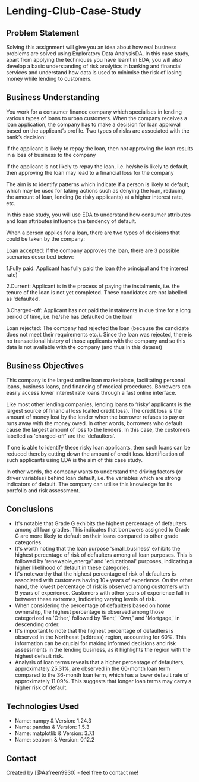 # Lending-Club-Case-Study

## Problem Statement
Solving this assignment will give you an idea about how real business problems are solved using Exploratory Data AnalysisDA. In this case study, apart from applying the techniques you have learnt in EDA, you will also develop a basic understanding of risk analytics in banking and financial services and understand how data is used to minimise the risk of losing money while lending to customers.

## Business Understanding
You work for a consumer finance company which specialises in lending various types of loans to urban customers. When the company receives a loan application, the company has to make a decision for loan approval based on the applicant’s profile. Two types of risks are associated with the bank’s decision:

If the applicant is likely to repay the loan, then not approving the loan results in a loss of business to the company

If the applicant is not likely to repay the loan, i.e. he/she is likely to default, then approving the loan may lead to a financial loss for the company

The aim is to identify patterns which indicate if a person is likely to default, which may be used for taking actions such as denying the loan, reducing the amount of loan, lending (to risky applicants) at a higher interest rate, etc.

In this case study, you will use EDA to understand how consumer attributes and loan attributes influence the tendency of default.

When a person applies for a loan, there are two types of decisions that could be taken by the company:

Loan accepted: If the company approves the loan, there are 3 possible scenarios described below:

1.Fully paid: Applicant has fully paid the loan (the principal and the interest rate)

2.Current: Applicant is in the process of paying the instalments, i.e. the tenure of the loan is not yet completed. These candidates are not labelled as 'defaulted'.

3.Charged-off: Applicant has not paid the instalments in due time for a long period of time, i.e. he/she has defaulted on the loan

Loan rejected: The company had rejected the loan (because the candidate does not meet their requirements etc.). Since the loan was rejected, there is no transactional history of those applicants with the company and so this data is not available with the company (and thus in this dataset)

## Business Objectives
This company is the largest online loan marketplace, facilitating personal loans, business loans, and financing of medical procedures. Borrowers can easily access lower interest rate loans through a fast online interface.

Like most other lending companies, lending loans to ‘risky’ applicants is the largest source of financial loss (called credit loss). The credit loss is the amount of money lost by the lender when the borrower refuses to pay or runs away with the money owed. In other words, borrowers who default cause the largest amount of loss to the lenders. In this case, the customers labelled as 'charged-off' are the 'defaulters'.

If one is able to identify these risky loan applicants, then such loans can be reduced thereby cutting down the amount of credit loss. Identification of such applicants using EDA is the aim of this case study.

In other words, the company wants to understand the driving factors (or driver variables) behind loan default, i.e. the variables which are strong indicators of default. The company can utilise this knowledge for its portfolio and risk assessment.

## Conclusions
- It's notable that Grade G exhibits the highest percentage of defaulters among all loan grades. This indicates that borrowers assigned to Grade G are more likely to default on their loans compared to other grade categories.
- It's worth noting that the loan purpose 'small_business' exhibits the highest percentage of risk of defaulters among all loan purposes. This is followed by 'renewable_energy' and 'educational' purposes, indicating a higher likelihood of default in these categories.
- It's noteworthy that the highest percentage of risk of defaulters is associated with customers having 10+ years of experience. On the other hand, the lowest percentage of risk is observed among customers with 9 years of experience. Customers with other years of experience fall in between these extremes, indicating varying levels of risk.
- When considering the percentage of defaulters based on home ownership, the highest percentage is observed among those categorized as 'Other,' followed by 'Rent,' 'Own,' and 'Mortgage,' in descending order.
- It's important to note that the highest percentage of defaulters is observed in the Northeast (address) region, accounting for 60%. This information can be crucial for making informed decisions and risk assessments in the lending business, as it highlights the region with the highest default risk.
- Analysis of loan terms reveals that a higher percentage of defaulters, approximately 25.31%, are observed in the 60-month loan term compared to the 36-month loan term, which has a lower default rate of approximately 11.09%. This suggests that longer loan terms may carry a higher risk of default.


## Technologies Used
- Name: numpy & Version: 1.24.3
- Name: pandas & Version: 1.5.3
- Name: matplotlib & Version: 3.7.1
- Name: seaborn & Version: 0.12.2

## Contact
Created by [@Aafreen9930] - feel free to contact me!
